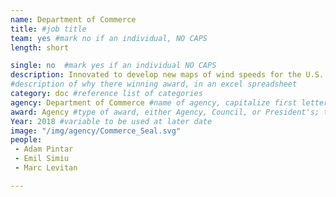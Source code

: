 ```yaml
---
name: Department of Commerce
title: #job title
team: yes #mark no if an individual, NO CAPS
length: short

single: no  #mark yes if an individual NO CAPS
description: Innovated to develop new maps of wind speeds for the U.S. Their work greatly improved the science-basis of the national standard for the design of buildings and other structures for wind loads, enabling safe, and more economical designs for buildings and infrastructure.
#description of why there winning award, in an excel spreadsheet
category: doc #reference list of categories
agency: Department of Commerce #name of agency, capitalize first letter of each name
award: Agency #type of award, either Agency, Council, or President's; this is case sensitive so make sure to match the options listed exactly. This section generates the format of the card
Year: 2018 #variable to be used at later date
image: "/img/agency/Commerce_Seal.svg"
people:
 - Adam	Pintar
 - Emil	Simiu
 - Marc	Levitan

---
```

